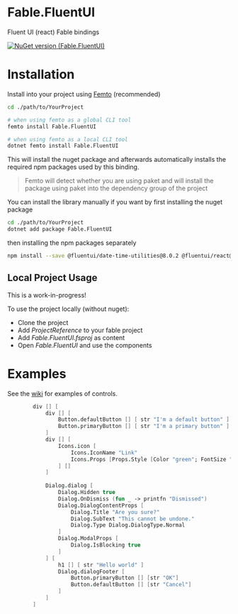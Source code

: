 # Fable.FluentUI
Fluent UI (react) Fable bindings

[![NuGet version (Fable.FluentUI)](https://img.shields.io/nuget/v/Fable.FluentUI.svg?style=flat-square)](https://www.nuget.org/packages/Fable.FluentUI/)

# Installation

Install into your project using [Femto](https://github.com/Zaid-Ajaj/Femto) (recommended)
```bash
cd ./path/to/YourProject

# when using femto as a global CLI tool
femto install Fable.FluentUI

# when using femto as a local CLI tool
dotnet femto install Fable.FluentUI
```
This will install the nuget package and afterwards automatically installs the required npm packages used by this binding. 

> Femto will detect whether you are using paket and will install the package using paket into the dependency group of the project

You can install the library manually if you want by first installing the nuget package
```bash
cd ./path/to/YourProject
dotnet add package Fable.FluentUI
```
then installing the npm packages separately
```bash
npm install --save @fluentui/date-time-utilities@8.0.2 @fluentui/react@8.11.2 @fluentui/react-focus@8.0.7 @fluentui/react-icons@1.1.118
```
## Local Project Usage
This is a work-in-progress! 

To use the project locally (without nuget):

- Clone the project
- Add *ProjectReference* to your fable project
- Add *Fable.FluentUI.fsproj* as content
- Open *Fable.FluentUI* and use the components

# Examples
See the [wiki](https://github.com/JordanMarr/Fable.FluentUI/wiki) for examples of controls.


```fsharp
        div [] [ 
            div [] [ 
                Button.defaultButton [] [ str "I'm a default button" ]
                Button.primaryButton [] [ str "I'm a primary button" ] 
            ] 
            div [] [ 
                Icons.icon [
                    Icons.IconName "Link"
                    Icons.Props [Props.Style [Color "green"; FontSize "18px"]]
                ] []
            ]
            
            Dialog.dialog [ 
                Dialog.Hidden true
                Dialog.OnDismiss (fun _ -> printfn "Dismissed")
                Dialog.DialogContentProps [ 
                    Dialog.Title "Are you sure?"
                    Dialog.SubText "This cannot be undone."
                    Dialog.Type Dialog.DialogType.Normal 
                ]
                Dialog.ModalProps [ 
                    Dialog.IsBlocking true
                ] 
            ] [ 
                h1 [] [ str "Hello world" ]
                Dialog.dialogFooter [ 
                    Button.primaryButton [] [str "OK"]
                    Button.defaultButton [] [str "Cancel"] 
                ] 
            ] 
        ]
```

